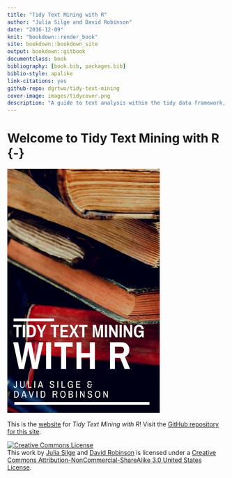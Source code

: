 ```yaml
--- 
title: "Tidy Text Mining with R"
author: "Julia Silge and David Robinson"
date: "2016-12-09"
knit: "bookdown::render_book"
site: bookdown::bookdown_site
output: bookdown::gitbook
documentclass: book
bibliography: [book.bib, packages.bib]
biblio-style: apalike
link-citations: yes
github-repo: dgrtwo/tidy-text-mining
cover-image: images/tidycover.png
description: "A guide to text analysis within the tidy data framework, using the tidytext package and other tidy tools"
---
```




# Welcome to Tidy Text Mining with R {-}

<img src="images/tidycover.png" width="350" height="560" alt="Cover image" />


This is the [website](http://tidytextmining.com/) for *Tidy Text Mining with R*! Visit the [GitHub repository for this site](https://github.com/dgrtwo/tidy-text-mining).

<a rel="license" href="http://creativecommons.org/licenses/by-nc-sa/3.0/us/"><img alt="Creative Commons License" style="border-width:0" src="https://i.creativecommons.org/l/by-nc-sa/3.0/us/88x31.png" /></a><br />This work by [Julia Silge](http://juliasilge.com/) and [David Robinson](http://varianceexplained.org/) is licensed under a <a rel="license" href="http://creativecommons.org/licenses/by-nc-sa/3.0/us/">Creative Commons Attribution-NonCommercial-ShareAlike 3.0 United States License</a>.

<script>
  (function(i,s,o,g,r,a,m){i['GoogleAnalyticsObject']=r;i[r]=i[r]||function(){
  (i[r].q=i[r].q||[]).push(arguments)},i[r].l=1*new Date();a=s.createElement(o),
  m=s.getElementsByTagName(o)[0];a.async=1;a.src=g;m.parentNode.insertBefore(a,m)
  })(window,document,'script','https://www.google-analytics.com/analytics.js','ga');

  ga('create', 'UA-68765210-2', 'auto');
  ga('send', 'pageview');

</script>
